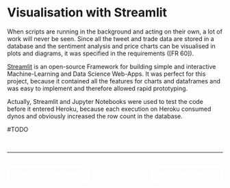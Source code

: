 # Visualisation with Streamlit


When scripts are running in the background and acting on their own, a lot of work will never be seen.
Since all the tweet and trade data are stored in a database and the sentiment analysis and price charts can be visualised in plots and diagrams, it was specified in the requirements ([FR 60]).

[Streamlit](https://streamlit.io) is an open-source Framework for building simple and interactive Machine-Learning and Data Science Web-Apps. It was perfect for this project, because it contained all the features for charts and dataframes and was easy to implement and therefore allowed rapid prototyping. 

Actually, Streamlit and Jupyter Notebooks were used to test the code before it entered Heroku, because each execution on Heroku consumed dynos and obviously increased the row count in the database.

#TODO

</br>

---

</br>

<div style="display: inline;" >
<a href="https://github.com/moerv9/sentiment/blob/main/docs/6_Trading.md"><button onclick="" type="button"  style="border: 2px white solid; background-color: transparent; color:white; border-radius: 8px; padding: 10px;">< Previous Chapter: Trading</button></a>
<a href="https://github.com/moerv9/sentiment/blob/main/docs/8_Results.md"><button type="button"  style="float:right; border: 2px white solid; background-color: transparent; color:white; border-radius: 8px; padding: 10px;">Next Chapter: Results ></button></a>
</div>

</br>